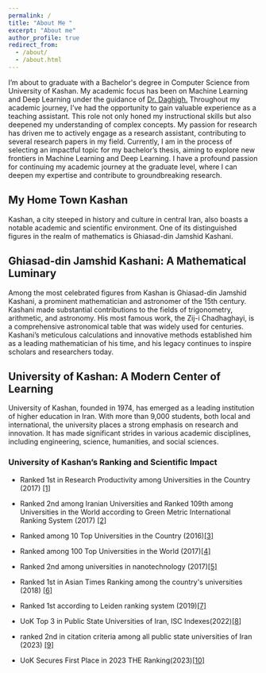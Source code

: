 ```yaml
---
permalink: /
title: "About Me "
excerpt: "About me"
author_profile: true
redirect_from: 
  - /about/
  - /about.html
---
```

<!-- Google tag (gtag.js) -->
<script async src="https://www.googletagmanager.com/gtag/js?id=G-8Y2G8Y5C4K"></script>
<script>
  window.dataLayer = window.dataLayer || [];
  function gtag(){dataLayer.push(arguments);}
  gtag('js', new Date());

  gtag('config', 'G-8Y2G8Y5C4K');
</script>

<style>

.twocol { columns: 2 }
ul.twocol { width: 110%; }
</style>
 
I’m about to graduate with a Bachelor's degree in Computer Science from University of Kashan. My academic focus has been on Machine Learning and Deep Learning under the guidance of [Dr. Daghigh.](https://faculty.kashanu.ac.ir/daghigh/en)
Throughout my academic journey, I’ve had the opportunity to gain valuable experience as a teaching assistant. This role not only honed my instructional skills but also deepened my understanding of complex concepts. My passion for research has driven me to actively engage as a research assistant, contributing to several research papers in my field.
Currently, I am in the process of selecting an impactful topic for my bachelor’s thesis, aiming to explore new frontiers in Machine Learning and Deep Learning.
I have a profound passion for continuing my academic journey at the graduate level, where I can deepen my expertise and contribute to groundbreaking research.


## My Home Town Kashan

Kashan, a city steeped in history and culture in central Iran, also boasts a notable academic and scientific environment. One of its distinguished figures in the realm of mathematics is Ghiasad-din Jamshid Kashani.



## Ghiasad-din Jamshid Kashani: A Mathematical Luminary
Among the most celebrated figures from Kashan is Ghiasad-din Jamshid Kashani, a prominent mathematician and astronomer of the 15th century. Kashani made substantial contributions to the fields of trigonometry, arithmetic, and astronomy. His most famous work, the Zij-i Chadhaghayi, is a comprehensive astronomical table that was widely used for centuries. Kashani’s meticulous calculations and innovative methods established him as a leading mathematician of his time, and his legacy continues to inspire scholars and researchers today.


##  University of Kashan: A Modern Center of Learning
University of Kashan, founded in 1974, has emerged as a leading institution of higher education in Iran. With more than 9,000 students, both local and international, the university places a strong emphasis on research and innovation. It has made significant strides in various academic disciplines, including engineering, science, humanities, and social sciences.

### University of Kashan’s Ranking and Scientific Impact

- Ranked 1st in Research Productivity among Universities in the Country (2017) [[1]](https://kashanu.ac.ir/fa/news/8014/%D8%AF%D8%A7%D9%86%D8%B4%DA%AF%D8%A7%D9%87-%DA%A9%D8%A7%D8%B4%D8%A7%D9%86-%D8%B1%D8%AA%D8%A8%D9%87-%D9%86%D8%AE%D8%B3%D8%AA-%D8%A8%D9%87%D8%B1%D9%87-%D9%88%D8%B1%DB%8C-%D9%BE%DA%98%D9%88%D9%87%D8%B4%DB%8C-%D8%B1%D8%A7-%D8%AF%D8%B1-%D8%A8%DB%8C%D9%86-%D8%AF%D8%A7%D9%86%D8%B4%DA%AF%D8%A7%D9%87-%D9%87%D8%A7%DB%8C-%D8%AC%D8%A7%D9%85%D8%B9-%DA%A9%D8%B4%D9%88%D8%B1-%DA%A9%D8%B3%D8%A8-%DA%A9%D8%B1%D8%AF)

- Ranked 2nd among Iranian Universities and Ranked 109th among Universities in the World according to Green Metric International Ranking System (2017) [[2]](https://kashanu.ac.ir/fa/news/7710/%D8%AF%D8%A7%D9%86%D8%B4%DA%AF%D8%A7%D9%87-%DA%A9%D8%A7%D8%B4%D8%A7%D9%86-%D8%B1%D8%AA%D8%A8%D9%87-%D8%AF%D9%88%D9%85-%D8%B1%D8%A7-%D8%AF%D8%B1-%D8%A8%DB%8C%D9%86-%D8%AF%D8%A7%D9%86%D8%B4%DA%AF%D8%A7%D9%87-%D9%87%D8%A7%DB%8C-%D8%A7%DB%8C%D8%B1%D8%A7%D9%86-%D8%AF%D8%B1-%D9%86%D8%B8%D8%A7%D9%85-%D8%B1%D8%AA%D8%A8%D9%87-%D8%A8%D9%86%D8%AF%DB%8C-%DA%AF%D8%B1%DB%8C%D9%86-%D9%85%D8%AA%D8%B1%DB%8C%DA%A9-%DB%B2%DB%B0%DB%B1%DB%B7-%DA%A9%D8%B3%D8%A8-%D9%86%D9%85%D9%88%D8%AF)
  
- Ranked among 10 Top Universities in the Country (2016)[[3]](https://kashanu.ac.ir/fa/news/6680/%D8%AF%D8%A7%D9%86%D8%B4%DA%AF%D8%A7%D9%87-%DA%A9%D8%A7%D8%B4%D8%A7%D9%86-%D8%AC%D8%B2-%DB%B1%DB%B0-%D8%AF%D8%A7%D9%86%D8%B4%DA%AF%D8%A7%D9%87-%D8%A8%D8%B1%D8%AA%D8%B1-%DA%A9%D8%B4%D9%88%D8%B1-%D9%82%D8%B1%D8%A7%D8%B1-%DA%AF%D8%B1%D9%81%D8%AA)
- Ranked among 100 Top Universities in the World (2017)[[4]](https://kashanu.ac.ir/fa/news/7125/%C3%99%C2%82%C3%98%C2%B1%C3%98%C2%A7%C3%98%C2%B1-%C3%9A%C2%AF%C3%98%C2%B1%C3%99%C2%81%C3%98%C2%AA%C3%99%C2%86-%C3%98%C2%AF%C3%98%C2%A7%C3%99%C2%86%C3%98%C2%B4%C3%9A%C2%AF%C3%98%C2%A7%C3%99%C2%87-%C3%9A%C2%A9%C3%98%C2%A7%C3%98%C2%B4%C3%98%C2%A7%C3%99%C2%86-%C3%98%C2%A8%C3%98%C2%B1%C3%98%C2%A7%C3%9B%C2%8C-%C3%98%C2%AF%C3%99%C2%88%C3%99%C2%85%C3%9B%C2%8C%C3%99%C2%86-%C3%98%C2%A8%C3%98%C2%A7%C3%98%C2%B1-%C3%98%C2%AF%C3%98%C2%B1-%C3%99%C2%81%C3%99%C2%87%C3%98%C2%B1%C3%98%C2%B3%C3%98%C2%AA-%C3%9B%C2%8C%C3%9A%C2%A9-%C3%98%C2%AF%C3%98%C2%B1%C3%98%C2%B5%C3%98%C2%AF-%C3%98%C2%A8%C3%98%C2%B1%C3%98%C2%AA%C3%98%C2%B1-%C3%98%C2%AF%C3%98%C2%A7%C3%99%C2%86%C3%98%C2%B4%C3%9A%C2%AF%C3%98%C2%A7%C3%99%C2%87-%C3%99%C2%87%C3%98%C2%A7%C3%9B%C2%8C-%C3%98%C2%AA%C3%98%C2%A7%C3%98%C2%AB%C3%9B%C2%8C%C3%98%C2%B1%C3%9A%C2%AF%C3%98%C2%B0%C3%98%C2%A7%C3%98%C2%B1%C2%81%C3%9B%C2%8C)
- Ranked 2nd among universities in nanotechnology (2017)[[5]](https://kashanu.ac.ir/fa/news/8019/%DA%A9%D8%B3%D8%A8-%D8%B1%D8%AA%D8%A8%D9%87-%D8%AF%D9%88%D9%85-%D8%AF%D8%A7%D9%86%D8%B4%DA%AF%D8%A7%D9%87-%DA%A9%D8%A7%D8%B4%D8%A7%D9%86-%D8%AF%D8%B1-%D8%A8%DB%8C%D9%86-%D8%AF%D8%A7%D9%86%D8%B4%DA%AF%D8%A7%D9%87-%D9%87%D8%A7%DB%8C-%D8%AC%D8%A7%D9%85%D8%B9-%D8%AF%D8%B1-%D8%AD%D9%88%D8%B2%D9%87-%D9%81%D9%86%D8%A7%D9%88%D8%B1%DB%8C-%D9%86%D8%A7%D9%86%D9%88)
- Ranked 1st in Asian Times Ranking among the country's universities (2018) [[6]](https://www.iribnews.ir/fa/news/2237688/%D8%AF%D8%A7%D9%86%D8%B4%DA%AF%D8%A7%D9%87-%DA%A9%D8%A7%D8%B4%D8%A7%D9%86-%D8%AF%D8%B1-%D8%AC%D8%A7%DB%8C%DA%AF%D8%A7%D9%87-%D9%86%D8%AE%D8%B3%D8%AA-%D8%AF%D8%A7%D9%86%D8%B4%DA%AF%D8%A7%D9%87%E2%80%8C%D9%87%D8%A7%DB%8C-%D8%AC%D8%A7%D9%85%D8%B9-%DA%A9%D8%B4%D9%88%D8%B1)
- Ranked 1st according to Leiden ranking system (2019)[[7]](https://www.yjc.ir/fa/news/6938688/%D8%AF%D8%A7%D9%86%D8%B4%DA%AF%D8%A7%D9%87-%DA%A9%D8%A7%D8%B4%D8%A7%D9%86-%D8%B1%D8%AA%D8%A8%D9%87-%D9%86%D8%AE%D8%B3%D8%AA-%D9%86%D8%B8%D8%A7%D9%85-%D8%B1%D8%AA%D8%A8%D9%87-%D8%A8%D9%86%D8%AF%DB%8C-%D9%84%D8%A7%DB%8C%D8%AF%D9%86-%D8%AF%D8%B1-%D8%B3%D8%A7%D9%84-%DB%B2%DB%B0%DB%B1%DB%B9-%D8%B1%D8%A7-%DA%A9%D8%B3%D8%A8-%DA%A9%D8%B1%D8%AF)
- UoK Top 3 in Public State Universities of Iran, ISC Indexes(2022)[[8]](https://kashanu.ac.ir/en/news/20332/uok-top-3-in-public-state-universities-of-iran-isc-indexes)
- ranked 2nd in citation criteria among all public state universities of Iran (2023) [[9]](https://kashanu.ac.ir/en/news/22163/uok-excels-in-the-young-university-rankings)
  
- UoK Secures First Place in 2023 THE Ranking(2023)[[10]](https://kashanu.ac.ir/en/news/20779/uok-secures-first-place-in-2023-the-ranking)





